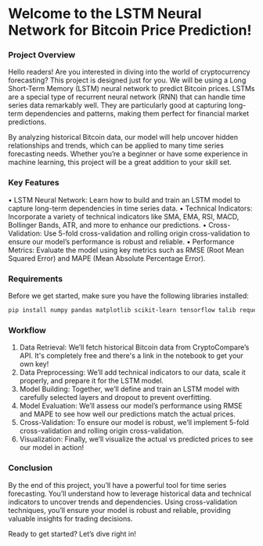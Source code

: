 # Welcome to the LSTM Neural Network for Bitcoin Price Prediction!

### Project Overview

Hello readers! Are you interested in diving into the world of cryptocurrency forecasting? This project is designed just for you. We will be using a Long Short-Term Memory (LSTM) neural network to predict Bitcoin prices. LSTMs are a special type of recurrent neural network (RNN) that can handle time series data remarkably well. They are particularly good at capturing long-term dependencies and patterns, making them perfect for financial market predictions.

By analyzing historical Bitcoin data, our model will help uncover hidden relationships and trends, which can be applied to many time series forecasting needs. Whether you’re a beginner or have some experience in machine learning, this project will be a great addition to your skill set.

### Key Features

•	LSTM Neural Network: Learn how to build and train an LSTM model to capture long-term dependencies in time series data.
•	Technical Indicators: Incorporate a variety of technical indicators like SMA, EMA, RSI, MACD, Bollinger Bands, ATR, and more to enhance our predictions.
•	Cross-Validation: Use 5-fold cross-validation and rolling origin cross-validation to ensure our model’s performance is robust and reliable.
•	Performance Metrics: Evaluate the model using key metrics such as RMSE (Root Mean Squared Error) and MAPE (Mean Absolute Percentage Error).

### Requirements

Before we get started, make sure you have the following libraries installed:
```bash
pip install numpy pandas matplotlib scikit-learn tensorflow talib requests
```

### Workflow

1. Data Retrieval: We’ll fetch historical Bitcoin data from CryptoCompare’s API. It's completely free and there's a link in the notebook to get your own key!
2. Data Preprocessing: We’ll add technical indicators to our data, scale it properly, and prepare it for the LSTM model.
3. Model Building: Together, we’ll define and train an LSTM model with carefully selected layers and dropout to prevent overfitting.
4. Model Evaluation: We’ll assess our model’s performance using RMSE and MAPE to see how well our predictions match the actual prices.
5. Cross-Validation: To ensure our model is robust, we’ll implement 5-fold cross-validation and rolling origin cross-validation.
6. Visualization: Finally, we’ll visualize the actual vs predicted prices to see our model in action!

### Conclusion

By the end of this project, you’ll have a powerful tool for time series forecasting. You’ll understand how to leverage historical data and technical indicators to uncover trends and dependencies. Using cross-validation techniques, you’ll ensure your model is robust and reliable, providing valuable insights for trading decisions.

Ready to get started? Let’s dive right in!
